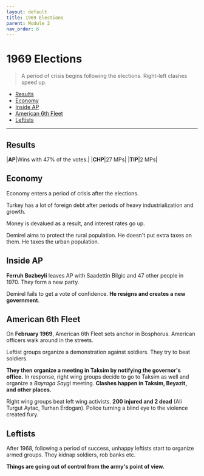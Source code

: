 ```yaml
---
layout: default
title: 1969 Elections
parent: Module 2
nav_order: 6
---
```

# 1969 Elections

> A period of crisis begins following the elections. Right-left clashes speed up.

* [Results](#results)
* [Economy](#economy)
* [Inside AP](#inside-ap)
* [American 6th Fleet](#american-6th-fleet)
* [Leftists](#leftists)

---

## Results

|**AP**|Wins with 47% of the votes.|
|**CHP**|27 MPs|
|**TIP**|2 MPs|

## Economy

Economy enters a period of crisis after the elections.

Turkey has a lot of foreign debt after periods of heavy industrialization and growth.

Money is devalued as a result, and interest rates go up.

Demirel aims to protect the rural population. He doesn't put extra taxes on them. He taxes the urban population.

## Inside AP

**Ferruh Bozbeyli** leaves AP with Saadettin Bilgic and 47 other people in 1970. They form a new party.

Demirel fails to get a vote of confidence. **He resigns and creates a new government**.

## American 6th Fleet

On **February 1969**, American 6th Fleet sets anchor in Bosphorus. American officers walk around in the streets.

Leftist groups organize a demonstration against soldiers. They try to beat soldiers.

**They then organize a meeting in Taksim by notifying the governor's office.** In response, right wing groups decide to go to Taksim as well and organize a *Bayraga Saygi* meeting. **Clashes happen in Taksim, Beyazit, and other places.**

Right wing groups beat left wing activists. **200 injured and 2 dead** (Ali Turgut Aytac, Turhan Erdogan). Police turning a blind eye to the violence created fury. 

## Leftists

After 1968, following a period of success, unhappy leftists start to organize armed groups. They kidnap soldiers, rob banks etc.

**Things are going out of control from the army's point of view.**
















